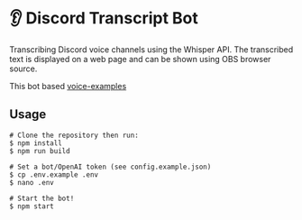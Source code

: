 # 👂 Discord Transcript Bot

Transcribing Discord voice channels using the Whisper API.
The transcribed text is displayed on a web page and can be shown using OBS browser source.

This bot based [voice-examples](https://github.com/discordjs/voice-examples)

## Usage

```sh-session
# Clone the repository then run:
$ npm install
$ npm run build

# Set a bot/OpenAI token (see config.example.json)
$ cp .env.example .env
$ nano .env

# Start the bot!
$ npm start
```
